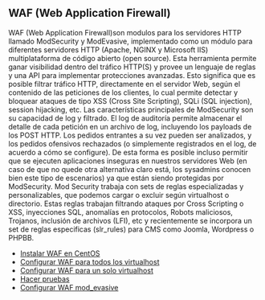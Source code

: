 ## WAF (Web Application Firewall)

WAF (Web Application Firewall)son modulos para los servidores HTTP llamado ModSecurity y ModEvasive, implementado como un módulo para diferentes servidores HTTP (Apache, NGINX y Microsoft IIS) multiplataforma de código abierto (open source). Esta herramienta permite ganar visibilidad dentro del tráfico HTTP(S) y provee un lenguaje de reglas y una API para implementar protecciones avanzadas. Esto significa que es posible filtrar tráfico HTTP, directamente en el servidor Web, según el contenido de las peticiones de los clientes, lo cual permite detectar y bloquear ataques de tipo XSS (Cross Site Scripting), SQLi (SQL injection), session hijacking, etc.
Las características principales de ModSecurity son su capacidad de log y filtrado. El log de auditoría permite almacenar el detalle de cada petición en un archivo de log, incluyendo los payloads de los POST HTTP. Los pedidos entrantes a su vez pueden ser analizados, y los pedidos ofensivos rechazados (o simplemente registrados en el log, de acuerdo a cómo se configure). De esta forma es posible incluso permitir que se ejecuten aplicaciones inseguras en nuestros servidores Web (en caso de que no quede otra alternativa claro está, los sysadmins conocen bien este tipo de escenarios) ya que están siendo protegidas por ModSecurity.
Mod Security trabaja con sets de reglas especializadas y personalizables, que podemos cargar o excluir según virtualhost o directorio. Estas reglas trabajan filtrando ataques por Cross Scripting o XSS, inyecciones SQL, anomalías en protocolos, Robots maliciosos, Trojanos, inclusión de archivos (LFI), etc y recientemente se incorpora un set de reglas especificas (slr_rules) para CMS como Joomla, Wordpress o PHPBB.


* [Instalar WAF en CentOS](guia/instalar.rst)
* [Configurar WAF para todos los virtualhost](guia/waffallvirtualhost.rst)
* [Configurar WAF para un solo virtualhost](guia/waffvirtualhost.rst)
* [Hacer pruebas](guia/pruebas.rst)
* [Configurar WAF mod_evasive](guia/mod_evasive.rst)



